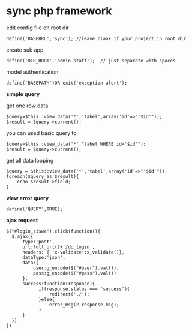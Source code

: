 sync php framework
===========================================================================================
edit config file on root dir

```
define('BASEURL','sync'); //leave blank if your project in root dir
```
create sub app
```
define('DIR_ROOT','admin staff');  // just separate with spaces
```
model authentication
```
define('BASEPATH')OR exit('exception alert');
```

**simple query**

get one row data
```
$query=$this::view_data('*','tabel',array('id'=>"'$id'"));
$result = $query->current();
```
you can used basic query to
```
$query=$this::view_data('*',"tabel WHERE id='$id'");
$result = $query->current();
```

get all data looping
```
$query = $this::view_data('*','tabel',array('id'=>"'$id'"));
foreach($query as $result){
    echo $result->field;
}
```
**view error query**
```
define('QUERY',TRUE);
```
**ajax request**
```
$("#login_siswa").click(function(){
  $.ajax({
	  type:'post',
      url:full_url()+'/do_login',
      headers: { 'x-validate':x_validate()},
      dataType:'json',
      data:{
          user:g_encode($("#user").val()),
          pass:g_encode($("#pass").val())
      },
      success:function(response){
			if(response.status === 'success'){
				redirect('./');
			}else{
				error_msg(2,response.msg);
			}
      }
  })
})
```

